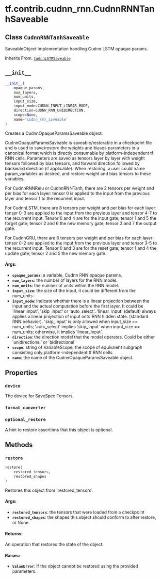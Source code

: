 <div itemscope itemtype="http://developers.google.com/ReferenceObject">
<meta itemprop="name" content="tf.contrib.cudnn_rnn.CudnnRNNTanhSaveable" />
<meta itemprop="path" content="Stable" />
<meta itemprop="property" content="device"/>
<meta itemprop="property" content="format_converter"/>
<meta itemprop="property" content="optional_restore"/>
<meta itemprop="property" content="__init__"/>
<meta itemprop="property" content="restore"/>
</div>

# tf.contrib.cudnn_rnn.CudnnRNNTanhSaveable

## Class `CudnnRNNTanhSaveable`

SaveableObject implementation handling Cudnn LSTM opaque params.

Inherits From: [`CudnnLSTMSaveable`](../../../tf/contrib/cudnn_rnn/CudnnLSTMSaveable.md)

<!-- Placeholder for "Used in" -->


<h2 id="__init__"><code>__init__</code></h2>

``` python
__init__(
    opaque_params,
    num_layers,
    num_units,
    input_size,
    input_mode=CUDNN_INPUT_LINEAR_MODE,
    direction=CUDNN_RNN_UNIDIRECTION,
    scope=None,
    name='cudnn_rnn_saveable'
)
```

Creates a CudnnOpaqueParamsSaveable object.

   CudnnOpaqueParamsSaveable is saveable/restorable in a checkpoint file
   and is used to save/restore the weights and biases parameters in a
   canonical format which is directly consumable by platform-independent tf
   RNN cells. Parameters are saved as tensors layer by layer with weight
   tensors followed by bias tensors, and forward direction followed by
   backward direction (if applicable). When restoring, a user could name
   param_variables as desired, and restore weight and bias tensors to these
   variables.

   For CudnnRNNRelu or CudnnRNNTanh, there are 2 tensors per weight and per
   bias for each layer: tensor 0 is applied to the input from the previous
   layer and tensor 1 to the recurrent input.

   For CudnnLSTM, there are 8 tensors per weight and per bias for each
   layer: tensor 0-3 are applied to the input from the previous layer and
   tensor 4-7 to the recurrent input. Tensor 0 and 4 are for the input gate;
   tensor 1 and 5 the forget gate; tensor 2 and 6 the new memory gate;
   tensor 3 and 7 the output gate.

   For CudnnGRU, there are 6 tensors per weight and per bias for each layer:
   tensor 0-2 are applied to the input from the previous layer and
   tensor 3-5 to the recurrent input. Tensor 0 and 3 are for the reset gate;
   tensor 1 and 4 the update gate; tensor 2 and 5 the new memory gate.

#### Args:


* <b>`opaque_params`</b>: a variable, Cudnn RNN opaque params.
* <b>`num_layers`</b>: the number of layers for the RNN model.
* <b>`num_units`</b>: the number of units within the RNN model.
* <b>`input_size`</b>: the size of the input, it could be different from the
  num_units.
* <b>`input_mode`</b>: indicate whether there is a linear projection between the
  input and the actual computation before the first layer. It could be
  'linear_input', 'skip_input' or 'auto_select'. 'linear_input' (default)
  always applies a linear projection of input onto RNN hidden state.
  (standard RNN behavior). 'skip_input' is only allowed when input_size ==
  num_units; 'auto_select' implies 'skip_input' when input_size ==
  num_units; otherwise, it implies 'linear_input'.
* <b>`direction`</b>: the direction model that the model operates. Could be either
  'unidirectional' or 'bidirectional'
* <b>`scope`</b>: string of VariableScope, the scope of equivalent subgraph
  consisting only platform-independent tf RNN cells.
* <b>`name`</b>: the name of the CudnnOpaqueParamsSaveable object.



## Properties

<h3 id="device"><code>device</code></h3>

The device for SaveSpec Tensors.


<h3 id="format_converter"><code>format_converter</code></h3>




<h3 id="optional_restore"><code>optional_restore</code></h3>

A hint to restore assertions that this object is optional.




## Methods

<h3 id="restore"><code>restore</code></h3>

``` python
restore(
    restored_tensors,
    restored_shapes
)
```

Restores this object from 'restored_tensors'.


#### Args:


* <b>`restored_tensors`</b>: the tensors that were loaded from a checkpoint
* <b>`restored_shapes`</b>: the shapes this object should conform to after
  restore, or None.


#### Returns:

An operation that restores the state of the object.



#### Raises:


* <b>`ValueError`</b>: If the object cannot be restored using the provided
  parameters.



